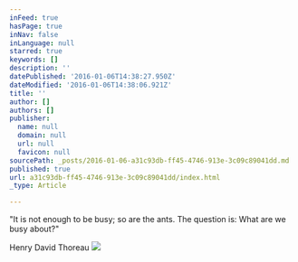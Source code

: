 ```yaml
---
inFeed: true
hasPage: true
inNav: false
inLanguage: null
starred: true
keywords: []
description: ''
datePublished: '2016-01-06T14:38:27.950Z'
dateModified: '2016-01-06T14:38:06.921Z'
title: ''
author: []
authors: []
publisher:
  name: null
  domain: null
  url: null
  favicon: null
sourcePath: _posts/2016-01-06-a31c93db-ff45-4746-913e-3c09c89041dd.md
published: true
url: a31c93db-ff45-4746-913e-3c09c89041dd/index.html
_type: Article

---
```

"It is not enough to be busy; so are the ants. The question is: What are we busy about?"

Henry David Thoreau
![](https://the-grid-user-content.s3-us-west-2.amazonaws.com/0cf6a63d-def4-43b9-9fa6-bba9119308f1.jpg)